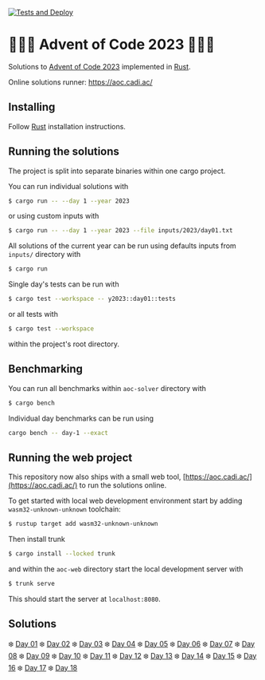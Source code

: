 [![Tests and Deploy](https://github.com/Cadiac/adventofcode/actions/workflows/deploy.yml/badge.svg)](https://github.com/Cadiac/adventofcode/actions/workflows/deploy.yml)

# 🎄🎄🎄 Advent of Code 2023 🎄🎄🎄

Solutions to [Advent of Code 2023](https://adventofcode.com/) implemented in [Rust](https://www.rust-lang.org).

Online solutions runner: https://aoc.cadi.ac/

## Installing

Follow [Rust](https://www.rust-lang.org/en-US/install.html) installation instructions.

## Running the solutions

The project is split into separate binaries within one cargo project.

You can run individual solutions with

```bash
$ cargo run -- --day 1 --year 2023
```

or using custom inputs with

```bash
$ cargo run -- --day 1 --year 2023 --file inputs/2023/day01.txt
```

All solutions of the current year can be run using defaults inputs from `inputs/` directory with

```bash
$ cargo run
```

Single day's tests can be run with

```bash
$ cargo test --workspace -- y2023::day01::tests
```

or all tests with

```bash
$ cargo test --workspace
```

within the project's root directory.

## Benchmarking

You can run all benchmarks within `aoc-solver` directory with

```bash
$ cargo bench
```

Individual day benchmarks can be run using

```bash
cargo bench -- day-1 --exact
```

## Running the web project

This repository now also ships with a small web tool, [https://aoc.cadi.ac/](https://aoc.cadi.ac/) to run the solutions online.

To get started with local web development environment start by adding `wasm32-unknown-unknown` toolchain:

```bash
$ rustup target add wasm32-unknown-unknown
```

Then install trunk

```bash
$ cargo install --locked trunk
```

and within the `aoc-web` directory start the local development server with

```bash
$ trunk serve
```

This should start the server at `localhost:8080`.

## Solutions

❄️ [Day 01](aoc-solver/src/y2023/day01.rs)
❄️ [Day 02](aoc-solver/src/y2023/day02.rs)
❄️ [Day 03](aoc-solver/src/y2023/day03.rs)
❄️ [Day 04](aoc-solver/src/y2023/day04.rs)
❄️ [Day 05](aoc-solver/src/y2023/day05.rs)
❄️ [Day 06](aoc-solver/src/y2023/day06.rs)
❄️ [Day 07](aoc-solver/src/y2023/day07.rs)
❄️ [Day 08](aoc-solver/src/y2023/day08.rs)
❄️ [Day 09](aoc-solver/src/y2023/day09.rs)
❄️ [Day 10](aoc-solver/src/y2023/day10.rs)
❄️ [Day 11](aoc-solver/src/y2023/day11.rs)
❄️ [Day 12](aoc-solver/src/y2023/day12.rs)
❄️ [Day 13](aoc-solver/src/y2023/day13.rs)
❄️ [Day 14](aoc-solver/src/y2023/day14.rs)
❄️ [Day 15](aoc-solver/src/y2023/day15.rs)
❄️ [Day 16](aoc-solver/src/y2023/day16.rs)
❄️ [Day 17](aoc-solver/src/y2023/day17.rs)
❄️ [Day 18](aoc-solver/src/y2023/day18.rs)
